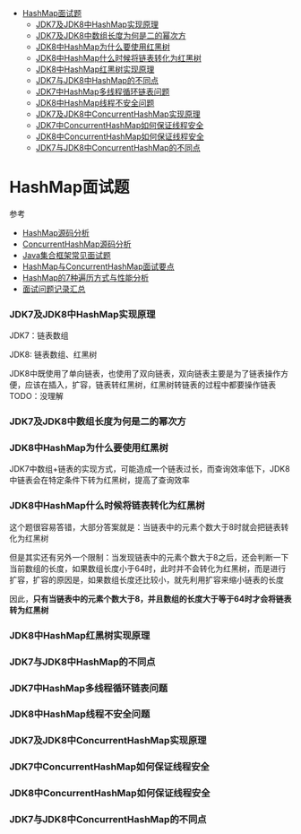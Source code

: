 - [HashMap面试题](#HashMap面试题)
  - [JDK7及JDK8中HashMap实现原理](#JDK7及JDK8中HashMap实现原理)
  - [JDK7及JDK8中数组长度为何是二的幂次方](#JDK7及JDK8中数组长度为何是二的幂次方)
  - [JDK8中HashMap为什么要使用红黑树](#JDK8中HashMap为什么要使用红黑树)
  - [JDK8中HashMap什么时候将链表转化为红黑树](#JDK8中HashMap什么时候将链表转化为红黑树)
  - [JDK8中HashMap红黑树实现原理](#JDK8中HashMap红黑树实现原理)
  - [JDK7与JDK8中HashMap的不同点](#JDK7与JDK8中HashMap的不同点)
  - [JDK7中HashMap多线程循环链表问题](#JDK7中HashMap多线程循环链表问题)
  - [JDK8中HashMap线程不安全问题](#JDK8中HashMap线程不安全问题)
  - [JDK7及JDK8中ConcurrentHashMap实现原理](#JDK7及JDK8中ConcurrentHashMap实现原理)
  - [JDK7中ConcurrentHashMap如何保证线程安全](#JDK7中ConcurrentHashMap如何保证线程安全)
  - [JDK8中ConcurrentHashMap如何保证线程安全](#JDK8中ConcurrentHashMap如何保证线程安全)
  - [JDK7与JDK8中ConcurrentHashMap的不同点](#JDK7与JDK8中ConcurrentHashMap的不同点)

# HashMap面试题

参考
- [HashMap源码分析](应用场景与源码分析/HashMap.md)
- [ConcurrentHashMap源码分析](应用场景与源码分析/ConcurrentHashMap.md)
- [Java集合框架常见面试题](https://github.com/Snailclimb/JavaGuide/blob/master/docs/java/collection/Java%E9%9B%86%E5%90%88%E6%A1%86%E6%9E%B6%E5%B8%B8%E8%A7%81%E9%9D%A2%E8%AF%95%E9%A2%98.md)
- [HashMap与ConcurrentHashMap面试要点](https://www.yuque.com/books/share/9f4576fb-9aa9-4965-abf3-b3a36433faa6/doh8wb)
- [HashMap的7种遍历方式与性能分析](https://mp.weixin.qq.com/s/Zz6mofCtmYpABDL1ap04ow)
- [面试问题记录汇总](https://github.com/peteryuanpan/notebook/issues/85)

### JDK7及JDK8中HashMap实现原理

JDK7：链表数组

JDK8: 链表数组、红黑树

JDK8中既使用了单向链表，也使用了双向链表，双向链表主要是为了链表操作方便，应该在插入，扩容，链表转红黑树，红黑树转链表的过程中都要操作链表
TODO：没理解

### JDK7及JDK8中数组长度为何是二的幂次方

### JDK8中HashMap为什么要使用红黑树

JDK7中数组+链表的实现方式，可能造成一个链表过长，而查询效率低下，JDK8中链表会在特定条件下转为红黑树，提高了查询效率

### JDK8中HashMap什么时候将链表转化为红黑树

这个题很容易答错，大部分答案就是：当链表中的元素个数大于8时就会把链表转化为红黑树

但是其实还有另外一个限制：当发现链表中的元素个数大于8之后，还会判断一下当前数组的长度，如果数组长度小于64时，此时并不会转化为红黑树，而是进行扩容，扩容的原因是，如果数组长度还比较小，就先利用扩容来缩小链表的长度

因此，**只有当链表中的元素个数大于8，并且数组的长度大于等于64时才会将链表转为红黑树**

### JDK8中HashMap红黑树实现原理

### JDK7与JDK8中HashMap的不同点

### JDK7中HashMap多线程循环链表问题

### JDK8中HashMap线程不安全问题

### JDK7及JDK8中ConcurrentHashMap实现原理

### JDK7中ConcurrentHashMap如何保证线程安全

### JDK8中ConcurrentHashMap如何保证线程安全

### JDK7与JDK8中ConcurrentHashMap的不同点
